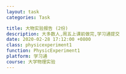 ```yaml
---
layout: task
categories: Task

title: 大物实验报告 (2份)
description: 大多数人,周五上课前做完,学习通提交
date: 2020-02-28 17:12:00 +0800
class: physicexperiment1
function: PhysicExperiment1
platform: 学习通
course: 大学物理实验
---
```


